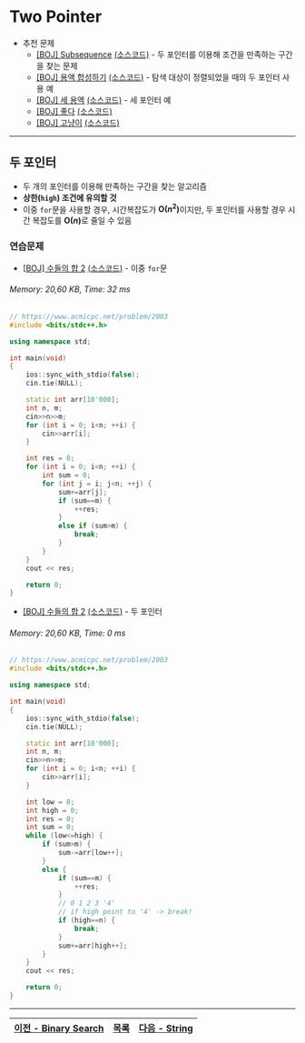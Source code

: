 # Two Pointer
* 추천 문제
    * [[BOJ] Subsequence](https://www.acmicpc.net/problem/1806) [(소스코드)](./src/210712_subsequence.cpp) - 두 포인터를 이용해 조건을 만족하는 구간을 찾는 문제
    * [[BOJ] 용액 합성하기](https://www.acmicpc.net/problem/14921) [(소스코드)](./src/210712_two_liquids.cpp) - 탐색 대상이 정렬되었을 때의 두 포인터 사용 예
    * [[BOJ] 세 용액](https://www.acmicpc.net/problem/2473) [(소스코드)](./src/210712_two_liquids.cpp) - 세 포인터 예
    * [[BOJ] 좋다](https://www.acmicpc.net/problem/1253) [(소스코드)](./src/good.cpp)
    * [[BOJ] 고냥이](https://www.acmicpc.net/problem/16472) [(소스코드)](./src/cat.cpp)
---

## 두 포인터
* 두 개의 포인터를 이용해 만족하는 구간을 찾는 알고리즘
* <b>상한(`high`) 조건에 유의할 것</b>
* 이중 `for`문을 사용할 경우, 시간복잡도가 <b>O(<i>n</i><sup>2</sup>)</b>이지만, 두 포인터를 사용할 경우 시간 복잡도를 <b>O(<i>n</i>)</b>로 줄일 수 있음 

### 연습문제
* [[BOJ] 수들의 합 2](https://www.acmicpc.net/problem/2003) [(소스코드)](./src/210712_exer1.cpp) - 이중 `for`문
###### Memory: 20,60 KB, Time: 32 ms
```c++
// https://www.acmicpc.net/problem/2003
#include <bits/stdc++.h>

using namespace std;

int main(void)
{
    ios::sync_with_stdio(false);
    cin.tie(NULL);

    static int arr[10'000];
    int n, m;
    cin>>n>>m;
    for (int i = 0; i<n; ++i) {
        cin>>arr[i];
    }

    int res = 0;
    for (int i = 0; i<n; ++i) {
        int sum = 0;
        for (int j = i; j<n; ++j) {
            sum+=arr[j];
            if (sum==m) {
                ++res;
            }
            else if (sum>m) {
                break;
            }
        }
    }
    cout << res;

    return 0;
}
```

* [[BOJ] 수들의 합 2](https://www.acmicpc.net/problem/2003) [(소스코드)](./src/210712_exer2.cpp) - 두 포인터
###### Memory: 20,60 KB, Time: 0 ms
```c++
// https://www.acmicpc.net/problem/2003
#include <bits/stdc++.h>

using namespace std;

int main(void)
{
    ios::sync_with_stdio(false);
    cin.tie(NULL);

    static int arr[10'000];
    int n, m;
    cin>>n>>m;
    for (int i = 0; i<n; ++i) {
        cin>>arr[i];
    }

    int low = 0;
    int high = 0;
    int res = 0;
    int sum = 0;
    while (low<=high) {
        if (sum>m) {
            sum-=arr[low++];
        } 
        else {
            if (sum==m) {
                ++res;
            }
            // 0 1 2 3 '4'
            // if high point to '4' -> break!
            if (high==n) {
                break;
            }
            sum+=arr[high++];
        }
    }
    cout << res;

    return 0;
}
```

---
|[이전 - Binary Search](/binary_search/)|[목록](https://github.com/RyanJeong/CP#index)|[다음 - String](/string/)|
|-|-|-|